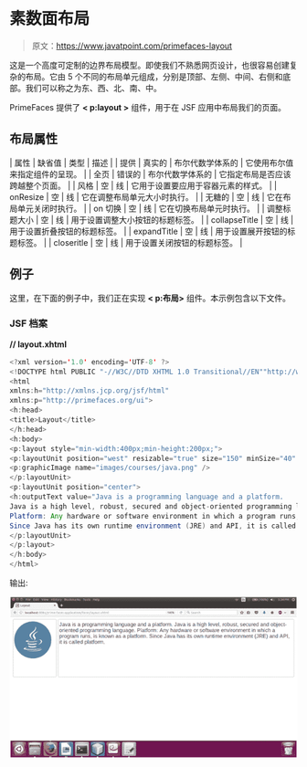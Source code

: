 # 素数面布局

> 原文：<https://www.javatpoint.com/primefaces-layout>

这是一个高度可定制的边界布局模型。即使我们不熟悉网页设计，也很容易创建复杂的布局。它由 5 个不同的布局单元组成，分别是顶部、左侧、中间、右侧和底部。我们可以称之为东、西、北、南、中。

PrimeFaces 提供了 **< p:layout >** 组件，用于在 JSF 应用中布局我们的页面。

## 布局属性

| 属性 | 缺省值 | 类型 | 描述 |
| 提供 | 真实的 | 布尔代数学体系的 | 它使用布尔值来指定组件的呈现。 |
| 全页 | 错误的 | 布尔代数学体系的 | 它指定布局是否应该跨越整个页面。 |
| 风格 | 空 | 线 | 它用于设置要应用于容器元素的样式。 |
| onResize | 空 | 线 | 它在调整布局单元大小时执行。 |
| 无糖的 | 空 | 线 | 它在布局单元关闭时执行。 |
| on 切换 | 空 | 线 | 它在切换布局单元时执行。 |
| 调整标题大小 | 空 | 线 | 用于设置调整大小按钮的标题标签。 |
| collapseTitle | 空 | 线 | 用于设置折叠按钮的标题标签。 |
| expandTitle | 空 | 线 | 用于设置展开按钮的标题标签。 |
| closeritle | 空 | 线 | 用于设置关闭按钮的标题标签。 |

## 例子

这里，在下面的例子中，我们正在实现 **< p:布局>** 组件。本示例包含以下文件。

### JSF 档案

**// layout.xhtml**

```java
<?xml version='1.0' encoding='UTF-8' ?>
<!DOCTYPE html PUBLIC "-//W3C//DTD XHTML 1.0 Transitional//EN""http://www.w3.org/TR/xhtml1/DTD/xhtml1-transitional.dtd">
<html 
xmlns:h="http://xmlns.jcp.org/jsf/html"
xmlns:p="http://primefaces.org/ui">
<h:head>
<title>Layout</title>
</h:head>
<h:body>
<p:layout style="min-width:400px;min-height:200px;">
<p:layoutUnit position="west" resizable="true" size="150" minSize="40" maxSize="200">
<p:graphicImage name="images/courses/java.png" />
</p:layoutUnit>
<p:layoutUnit position="center">
<h:outputText value="Java is a programming language and a platform.
Java is a high level, robust, secured and object-oriented programming language.
Platform: Any hardware or software environment in which a program runs, is known as a platform. 
Since Java has its own runtime environment (JRE) and API, it is called platform."/>
</p:layoutUnit>
</p:layout>
</h:body>
</html>

```

输出:

![PrimeFaces Layout 1](img/762c0b7f67d4d31c8dc2177ebca6ea16.png)
